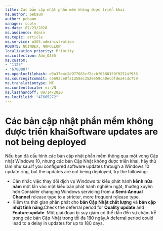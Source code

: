 ```yaml
---
title: Các bản cập nhật phần mềm không được triển khai
ms.author: pebaum
author: pebaum
manager: scotv
ms.date: 07/23/2020
ms.audience: Admin
ms.topic: article
ms.service: o365-administration
ROBOTS: NOINDEX, NOFOLLOW
localization_priority: Priority
ms.collection: Adm_O365
ms.custom:
- "1125"
- "6700007"
ms.openlocfilehash: d9a37e4c2d977083cf2ccbf6580159f92524f936
ms.sourcegitcommit: c6692ce0fa1358ec3529e59ca0ecdfdea4cdc759
ms.translationtype: MT
ms.contentlocale: vi-VN
ms.lasthandoff: 09/14/2020
ms.locfileid: "47665272"
---
```

# <a name="software-updates-are-not-being-deployed"></a><span data-ttu-id="71423-102">Các bản cập nhật phần mềm không được triển khai</span><span class="sxs-lookup"><span data-stu-id="71423-102">Software updates are not being deployed</span></span>

<span data-ttu-id="71423-103">Nếu bạn đã cấu hình các bản cập nhật phần mềm thông qua một vòng Cập nhật Windows 10, nhưng các bản Cập Nhật không được triển khai, hãy thử làm như sau:</span><span class="sxs-lookup"><span data-stu-id="71423-103">If you configured software updates through a Windows 10 update ring, but the updates are not being deployed, try the following:</span></span>  

- <span data-ttu-id="71423-104">Cân nhắc việc thay đổi dịch vụ Windows từ kiểu phát hành  **kênh nửa năm**  một lần vào một kiểu bản phát hành nghiêm ngặt, thường xuyên hơn.</span><span class="sxs-lookup"><span data-stu-id="71423-104">Consider changing Windows servicing from a  **Semi-Annual Channel**  release type to a stricter, more frequent release type.</span></span>
- <span data-ttu-id="71423-105">Kiểm tra thời gian phân phát cho  **bản Cập Nhật chất lượng**  và  **bản cập nhật tính năng**.</span><span class="sxs-lookup"><span data-stu-id="71423-105">Check the deferral period for  **Quality update**  and  **Feature update**.</span></span> <span data-ttu-id="71423-106">Một giai đoạn bị suy giảm có thể dẫn đến sự chậm trễ trong các bản Cập Nhật trong tối đa 180 ngày.</span><span class="sxs-lookup"><span data-stu-id="71423-106">A deferral period could lead to a delay in updates for up to 180 days.</span></span>
